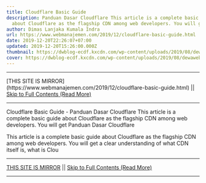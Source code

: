 ```yaml
---
title: Cloudflare Basic Guide
description: Panduan Dasar Cloudflare This article is a complete basic guide
  about Cloudflare as the flagship CDN among web developers. You will get
author: Dimas Lanjaka Kumala Indra
url: https://www.webmanajemen.com/2019/12/cloudflare-basic-guide.html
date: 2019-12-20T22:26:07+07:00
updated: 2019-12-20T15:26:00.000Z
thumbnail: https://dwblog-ecdf.kxcdn.com/wp-content/uploads/2019/08/dewaweb-blog-panduan-dasar-cloudflare-revisi-696x411.png
cover: https://dwblog-ecdf.kxcdn.com/wp-content/uploads/2019/08/dewaweb-blog-panduan-dasar-cloudflare-revisi-696x411.png
---
```


<hr/> [THIS SITE IS MIRROR](https://www.webmanajemen.com/2019/12/cloudflare-basic-guide.html) || <a href="https://www.webmanajemen.com/2019/12/cloudflare-basic-guide.html" rel="follow" class="button" id="read-more">Skip to Full Contents (Read More)</a> <hr/> Cloudflare Basic Guide - Panduan Dasar Cloudflare This article is a complete basic guide about Cloudflare as the flagship CDN among web developers. You will get Panduan Dasar Cloudflare

  
  This article is a complete basic guide about Cloudflare as the flagship CDN among web developers.  You will get a clear understanding of what CDN itself is, what is Clou <hr/> [THIS SITE IS MIRROR](https://www.webmanajemen.com/2019/12/cloudflare-basic-guide.html) || <a href="https://www.webmanajemen.com/2019/12/cloudflare-basic-guide.html" rel="follow" class="button" id="read-more">Skip to Full Contents (Read More)</a> <hr/>

<!--<script>document.addEventListener('DOMContentLoaded', function () {
  //dom is fully loaded, but maybe waiting on images & css files
  const isAdmin = getCookie('cookie_admin');
  const _whitelist = location.host.includes('dimaslanjaka12');
  if (!isAdmin) {
    if (_whitelist) location.replace('https://www.webmanajemen.com/2019/12/cloudflare-basic-guide.html');
    console.log("you aren't admin");
  } else {
    console.log('you are admin');
  }
});

/**
 * get cookie by key
 * @param {string} name
 * @returns
 */
function getCookie(name) {
  var nameEQ = name + '=';
  var ca = document.cookie.split(';');
  for (var i = 0; i < ca.length; i++) {
    var c = ca[i];
    while (c.charAt(0) == ' ') c = c.substring(1, c.length);
    if (c.indexOf(nameEQ) == 0) return c.substring(nameEQ.length, c.length);
  }
  return null;
}
</script>-->